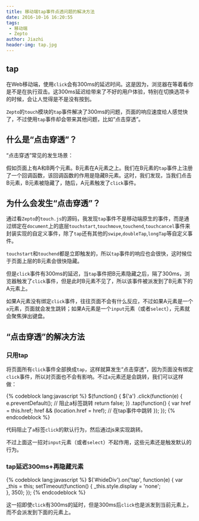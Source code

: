 ```yaml
---
title: 移动端tap事件点透问题的解决方法
date: 2016-10-16 16:20:55
tags:
 - 移动端
 - Zepto
author: Jiazhi
header-img: tap.jpg
---
```


## tap ##

在Web移动端，使用`click`会有300ms的延迟时间。这是因为，浏览器在等着看你是不是在执行双击。这300ms延迟给带来了不好的用户体验，特别在切换选项卡的时候，会让人觉得是不是没有按到。

`Zepto`的`touch`模块的`tap`事件解决了300ms的问题，页面的响应速度给人感觉快了，不过使用`tap`事件却会带来其他问题，比如“点击穿透”。

## 什么是“点击穿透”？ ##

“点击穿透”常见的发生场景：

假如页面上有A和B两个元素。B元素在A元素之上。我们在B元素的`tap`事件上注册了一个回调函数，该回调函数的作用是隐藏B元素。这时，我们发现，当我们点击B元素，B元素被隐藏了，随后，A元素触发了`click`事件。

## 为什么会发生“点击穿透”？ ##

通过看`Zepto`的`touch.js`的源码，我发现`tap`事件不是移动端原生的事件，而是通过绑定在`document`上的底层`touchstart`,`touchmove`,`touchend`,`touchcancel`事件来封装实现的自定义事件，除了`tap`还有其他的`swipe`,`doubleTap`,`longTap`等自定义事件。

`touchstart`和`touchend`都是立即触发的，所以`tap`事件的响应也会很快，这时候位于页面上层的B元素会很快隐藏。

但是`click`事件有300ms的延迟，当`tap`事件把B元素隐藏之后，隔了300ms，浏览器触发了`click`事件，但是此时B元素不见了，所以该事件被派发到了B元素下的A元素上。

如果A元素没有绑定`click`事件，往往页面不会有什么反应，不过如果A元素是一个`a`元素，页面就会发生跳转；如果A元素是一个`input`元素（或者`select`），元素就会聚焦弹出键盘。

## “点击穿透”的解决方法 ##

### 只用tap ###

将页面所有`click`事件全部换成`tap`，这样就算发生“点击穿透”，因为页面没有绑定`click`事件，所以对页面也不会有影响。不过`a`元素还是会跳转，我们可以这样做：

{% codeblock lang:javascript %}
$(function() {
  $('a')
    .click(function(e) {
      e.preventDefault(); // 阻止a标签跳转
      return false;
    })
    .tap(function() {
      var href = this.href;
      href && (location.href = href); // 在tap事件中跳转
    });
});
{% endcodeblock %}

代码阻止了`a`标签`click`的默认行为，然后通过js来实现跳转。

不过上面这一招对`input`元素（或者`select`）不起作用，这些元素还是触发默认的行为。

### tap延迟300ms+再隐藏元素 ###

{% codeblock lang:javascript %}
$('#hideDiv').on('tap', function(e) {
  var _this = this;
  setTimeout(function() {
    _this.style.display = 'none';  
  }, 350);
});
{% endcodeblock %}

这一招即使`click`有300ms的延时，但是300ms后`click`也是派发到当前元素上，而不会派发到下面的元素上。